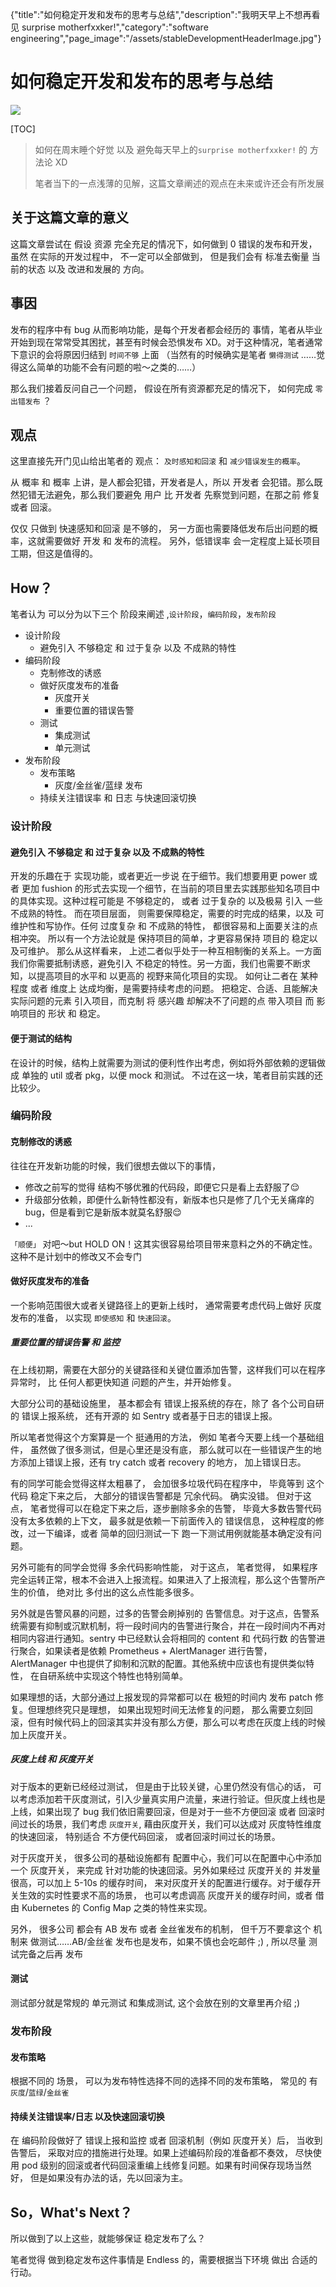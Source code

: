{"title":"如何稳定开发和发布的思考与总结","description":"我明天早上不想再看见 surprise motherfxxker!","category":"software engineering","page_image":"/assets/stableDevelopmentHeaderImage.jpg"}

# 如何稳定开发和发布的思考与总结

![](/assets/stableDevelopmentHeaderImage.jpg)

[TOC]

> 如何在周末睡个好觉 以及 避免每天早上的`surprise motherfxxker!` 的 方法论 XD
>
> 笔者当下的一点浅薄的见解，这篇文章阐述的观点在未来或许还会有所发展

## 关于这篇文章的意义
这篇文章尝试在 假设 资源 完全充足的情况下，如何做到 0 错误的发布和开发， 虽然 在实际的开发过程中， 不一定可以全部做到， 但是我们会有 标准去衡量 当前的状态 以及 改进和发展的 方向。

## 事因
发布的程序中有 bug 从而影响功能，是每个开发者都会经历的 事情，笔者从毕业开始到现在常常受其困扰，甚至有时候会恐惧发布 XD。对于这种情况，笔者通常下意识的会将原因归结到 `时间不够` 上面 （当然有的时候确实是笔者 `懒得测试` ……觉得这么简单的功能不会有问题的啦～之类的……）

那么我们接着反问自己一个问题， 假设在所有资源都充足的情况下， 如何完成 `零出错发布` ？

## 观点
这里直接先开门见山给出笔者的 观点： `及时感知和回滚` 和 `减少错误发生的概率`。

从 概率 和 概率 上讲，是人都会犯错，开发者是人，所以 开发者 会犯错。那么既然犯错无法避免，那么我们要避免 用户 比 开发者 先察觉到问题，在那之前 修复 或者 回滚。

仅仅 只做到 快速感知和回滚 是不够的， 另一方面也需要降低发布后出问题的概率，这就需要做好 开发 和 发布的流程。
另外，低错误率 会一定程度上延长项目工期，但这是值得的。

## How？
笔者认为 可以分为以下三个 阶段来阐述 ,`设计阶段`，`编码阶段`，`发布阶段`
* 设计阶段
	* 避免引入 不够稳定  和 过于复杂 以及 不成熟的特性
* 编码阶段
	* 克制修改的诱惑
	* 做好灰度发布的准备
		* 灰度开关
		* 重要位置的错误告警
	* 测试
		* 集成测试
		* 单元测试 
* 发布阶段
	* 发布策略
		* 灰度/金丝雀/蓝绿 发布
	* 持续关注错误率 和 日志 与快速回滚切换

### 设计阶段

#### 避免引入 不够稳定  和 过于复杂 以及 不成熟的特性

开发的乐趣在于 实现功能，或者更近一步说 在于细节。我们想要用更 power  或者 更加 fushion 的形式去实现一个细节，在当前的项目里去实践那些知名项目中的具体实现。这种过程可能是 不够稳定的， 或者 过于复杂的 以及极易 引入 一些不成熟的特性。 
而在项目层面， 则需要保障稳定，需要的时完成的结果，以及 可维护性和写协作。任何 过度复杂 和 不成熟的特性， 都很容易和上面要关注的点相冲突。 所以有一个方法论就是 保持项目的简单，才更容易保持 项目的 稳定以及可维护。
那么从这样看来， 上述二者似乎处于一种互相制衡的关系上。一方面我们你需要抵制诱惑，避免引入 不稳定的特性。另一方面，我们也需要不断求知，以提高项目的水平和 以更高的 视野来简化项目的实现。
如何让二者在 某种程度 或者 维度上 达成均衡，是需要持续考虑的问题。
把稳定、合适、且能解决实际问题的元素 引入项目，而克制 将 感兴趣 却解决不了问题的点 带入项目 而 影响项目的 形状 和 稳定。 

#### 便于测试的结构

在设计的时候，结构上就需要为测试的便利性作出考虑，例如将外部依赖的逻辑做成 单独的 util 或者 pkg，以便 mock 和测试。
不过在这一块，笔者目前实践的还比较少。 

### 编码阶段

#### 克制修改的诱惑

往往在开发新功能的时候，我们很想去做以下的事情，
* 修改之前写的觉得 结构不够优雅的代码段，即便它只是看上去舒服了😌
* 升级部分依赖，即便什么新特性都没有，新版本也只是修了几个无关痛痒的 bug，但是看到它是新版本就莫名舒服😌
* ... 

`「顺便」` 对吧～but HOLD ON！这其实很容易给项目带来意料之外的不确定性。这种不是计划中的修改又不会专门

#### 做好灰度发布的准备

一个影响范围很大或者关键路径上的更新上线时， 通常需要考虑代码上做好 灰度发布的准备， 以实现 `即使感知` 和 `快速回滚`。

##### 重要位置的错误告警 和 监控

在上线初期，需要在大部分的关键路径和关键位置添加告警，这样我们可以在程序异常时， 比 任何人都更快知道 问题的产生，并开始修复。

大部分公司的基础设施里， 基本都会有 错误上报系统的存在，除了 各个公司自研的 错误上报系统， 还有开源的 如 Sentry 或者基于日志的错误上报。

所以笔者觉得这个方案算是一个 挺通用的方法， 例如 笔者今天要上线一个基础组件， 虽然做了很多测试，但是心里还是没有底， 那么就可以在一些错误产生的地方添加上错误上报，还有 try catch 或者 recovery 的地方， 加上错误日志。

有的同学可能会觉得这样太粗暴了， 会加很多垃圾代码在程序中， 毕竟等到 这个代码 稳定下来之后， 大部分的错误告警都是 冗余代码。 确实没错。
但对于这点， 笔者觉得可以在稳定下来之后，逐步删除多余的告警， 毕竟大多数告警代码没有太多依赖的上下文， 最多就是依赖一下前面传入的 错误信息， 这种程度的修改，过一下编译，或者 简单的回归测试一下 跑一下测试用例就能基本确定没有问题。

另外可能有的同学会觉得 多余代码影响性能， 对于这点， 笔者觉得， 如果程序完全运转正常，根本不会进入上报流程。如果进入了上报流程，那么这个告警所产生的价值， 绝对比 多付出的这么点性能多很多。

另外就是告警风暴的问题，过多的告警会刷掉别的 告警信息。对于这点，告警系统需要有抑制或沉默机制，将一段时间内的告警进行聚合，并在一段时间内不再对相同内容进行通知。sentry 中已经默认会将相同的 content 和 代码行数 的告警进行聚合，如果读者是依赖 Prometheus + AlertManager 进行告警，AlertManager 中也提供了抑制和沉默的配置。其他系统中应该也有提供类似特性， 在自研系统中实现这个特性也特别简单。

如果理想的话，大部分通过上报发现的异常都可以在 极短的时间内 发布 patch 修复。但理想终究只是理想， 如果出现短时间无法修复的问题， 那么需要立刻回滚，但有时候代码上的回滚其实并没有那么方便，那么可以考虑在灰度上线的时候加上灰度开关。

##### 灰度上线 和 灰度开关

对于版本的更新已经经过测试， 但是由于比较关键，心里仍然没有信心的话， 可以考虑添加若干灰度测试，引入少量真实用户流量，来进行验证。但灰度上线也是上线，如果出现了 bug 我们依旧需要回滚，但是对于一些不方便回滚 或者 回滚时间过长的场景，我们考虑 `灰度开关`, 藉由灰度开关，我们可以达成对 灰度特性维度 的快速回滚， 特别适合 不方便代码回滚， 或者回滚时间过长的场景。

对于灰度开关， 很多公司的基础设施都有 配置中心，我们可以在配置中心中添加 一个 灰度开关， 来完成 针对功能的快速回滚。另外如果经过 灰度开关的 并发量 很高，可以加上 5-10s 的缓存时间， 来对灰度开关的配置进行缓存。对于缓存开关生效的实时性要求不高的场景， 也可以考虑调高 灰度开关的缓存时间，或者 借由 Kubernetes 的 Config Map 之类的特性来实现。

另外， 很多公司 都会有 AB 发布 或者 金丝雀发布的机制， 但千万不要拿这个 机制来 做测试……AB/金丝雀 发布也是发布，如果不慎也会吃邮件 ;) , 所以尽量 测试完备之后再 发布

#### 测试

测试部分就是常规的 单元测试 和集成测试, 这个会放在别的文章里再介绍 ;)

### 发布阶段

#### 发布策略

根据不同的 场景， 可以为发布特性选择不同的选择不同的发布策略， 常见的 有 `灰度`/`蓝绿`/`金丝雀`

#### 持续关注错误率/日志 以及快速回滚切换

在 编码阶段做好了 错误上报和监控 或者 回滚机制（例如 灰度开关）后， 当收到告警后， 采取对应的措施进行处理。如果上述编码阶段的准备都不奏效， 尽快使用 pod 级别的回滚或者代码回滚重编上线修复问题。如果有时间保存现场当然好， 但是如果没有办法的话，先以回滚为主。

## So，What's Next？

所以做到了以上这些，就能够保证 稳定发布了么？

笔者觉得 做到稳定发布这件事情是 Endless 的，需要根据当下环境 做出 合适的 行动。